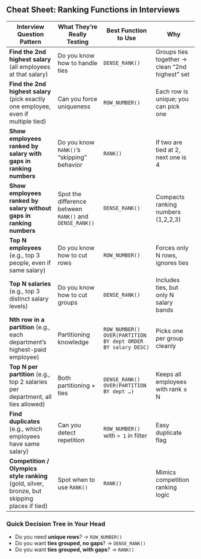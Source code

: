## Cheat Sheet: Ranking Functions in Interviews

| Interview Question Pattern                                                                   | What They’re Really Testing                             | Best Function to Use                                        | Why                                            |
| -------------------------------------------------------------------------------------------- | ------------------------------------------------------- | ----------------------------------------------------------- | ---------------------------------------------- |
| **Find the 2nd highest salary** (all employees at that salary)                               | Do you know how to handle ties                          | `DENSE_RANK()`                                              | Groups ties together → clean “2nd highest” set |
| **Find the 2nd highest salary** (pick exactly one employee, even if multiple tied)           | Can you force uniqueness                                | `ROW_NUMBER()`                                              | Each row is unique; you can pick one           |
| **Show employees ranked by salary with gaps in ranking numbers**                             | Do you know `RANK()`’s “skipping” behavior              | `RANK()`                                                    | If two are tied at 2, next one is 4            |
| **Show employees ranked by salary without gaps in ranking numbers**                          | Spot the difference between `RANK()` and `DENSE_RANK()` | `DENSE_RANK()`                                              | Compacts ranking numbers (1,2,2,3)             |
| **Top N employees** (e.g., top 3 people, even if same salary)                                | Do you know how to cut rows                             | `ROW_NUMBER()`                                              | Forces only N rows, ignores ties               |
| **Top N salaries** (e.g., top 3 distinct salary levels)                                      | Do you know how to cut groups                           | `DENSE_RANK()`                                              | Includes ties, but only N salary bands         |
| **Nth row in a partition** (e.g., each department’s highest-paid employee)                   | Partitioning knowledge                                  | `ROW_NUMBER() OVER(PARTITION BY dept ORDER BY salary DESC)` | Picks one per group cleanly                    |
| **Top N per partition** (e.g., top 2 salaries per department, all ties allowed)              | Both partitioning + ties                                | `DENSE_RANK() OVER(PARTITION BY dept …)`                    | Keeps all employees with rank ≤ N              |
| **Find duplicates** (e.g., which employees have same salary)                                 | Can you detect repetition                               | `ROW_NUMBER()` with `> 1` in filter                         | Easy duplicate flag                            |
| **Competition / Olympics style ranking** (gold, silver, bronze, but skipping places if tied) | Spot when to use `RANK()`                               | `RANK()`                                                    | Mimics competition ranking logic               |

### Quick Decision Tree in Your Head

* Do you need **unique rows**? → `ROW_NUMBER()`
* Do you want **ties grouped, no gaps**? → `DENSE_RANK()`
* Do you want **ties grouped, with gaps**? → `RANK()`
